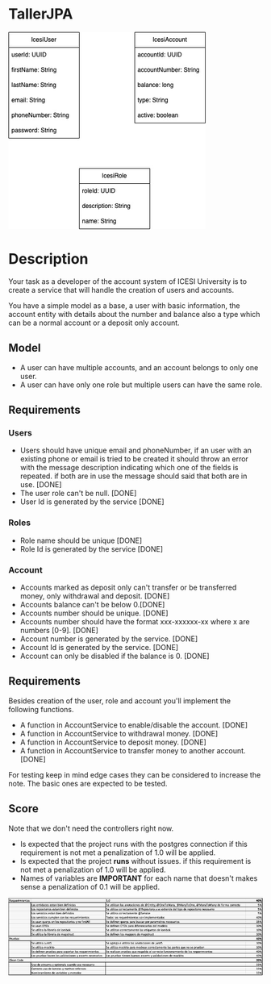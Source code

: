 # TallerJPA

![alt text](./Taller1Diagram.jpg)

# Description

 Your task as a developer of the account system of ICESI University
is to create a service that will handle the creation of users and accounts.

You have a simple model as a base, a user with basic information, the account
entity with details about the number and balance also a type which can be a normal account or a deposit only account.


## Model

- A user can have multiple accounts, and an account belongs to only one user.
- A user can have only one role but multiple users can have the same role.

## Requirements

### Users

- Users should have unique email and phoneNumber, if an user with an existing phone or email is tried to be created it should throw an error with the message description indicating which one of the fields is repeated. if both are in use the message should said that both are in use. [DONE]
- The user role can't be null. [DONE]
- User Id is generated by the service [DONE]

### Roles

- Role name should be unique [DONE]
- Role Id is generated by the service [DONE]

### Account

- Accounts marked as deposit only can't transfer or be transferred money, only withdrawal and deposit. [DONE]
- Accounts balance can't be below 0.[DONE]
- Accounts number should be unique. [DONE]
- Accounts number should have the format xxx-xxxxxx-xx where x are numbers [0-9]. [DONE]
- Account number is generated by the service. [DONE]
- Account Id is generated by the service. [DONE]
- Account can only be disabled if the balance is 0. [DONE]

## Requirements

Besides creation of the user, role and account you'll implement the following functions.

- A function in AccountService to enable/disable the account. [DONE]
- A function in AccountService to withdrawal money. [DONE]
- A function in AccountService to deposit money. [DONE]
- A function in AccountService to transfer money to another account. [DONE]

For testing keep in mind edge cases they can be considered to increase the note. The basic ones are expected to be tested.

## Score
Note that we don't need the controllers right now.
- Is expected that the project runs with the postgres connection if this requirement is not met a penalization of 1.0 will be applied.
- Is expected that the project **runs** without issues. if this requirement is not met a penalization of 1.0 will be applied.
- Names of variables are **IMPORTANT** for each name that doesn't makes sense a penalization of 0.1 will be applied.

![alt text](./rubrica.jpeg)



